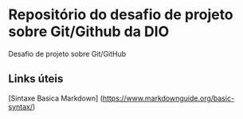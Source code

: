 # Repositório do desafio de projeto sobre Git/Github da DIO
Desafio de projeto sobre Git/GitHub

## Links úteis
[Sintaxe Basica Markdown] (https://www.markdownguide.org/basic-syntax/)
